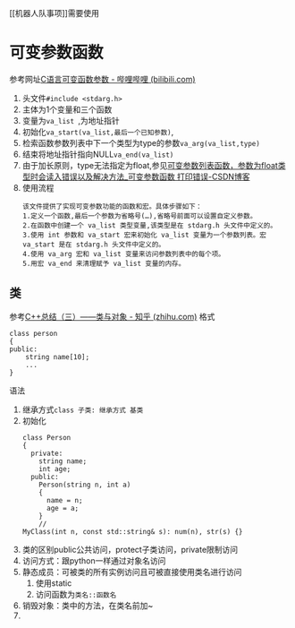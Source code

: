 [[机器人队事项]]需要使用

# 可变参数函数
参考网址[C语言可变函数参数 - 哔哩哔哩 (bilibili.com)](https://www.bilibili.com/read/cv20412768/)
1. 头文件`#include <stdarg.h>`
2. 主体为1个变量和三个函数
3. 变量为`va_list `,为地址指针
4. 初始化`va_start(va_list,最后一个已知参数)`,
5. 检索函数参数列表中下一个类型为type的参数`va_arg(va_list,type)`
6. 结束将地址指针指向NULL`va_end(va_list)`
7. 由于加长原则，type无法指定为float,参见[可变参数列表函数，参数为float类型时会读入错误以及解决方法_可变参数函数 打印错误-CSDN博客](https://blog.csdn.net/douyangyang/article/details/4041768?ops_request_misc=&request_id=&biz_id=102&utm_term=stdarg%20float&utm_medium=distribute.pc_search_result.none-task-blog-2~all~sobaiduweb~default-6-4041768.142^v100^pc_search_result_base8&spm=1018.2226.3001.4187)
8. 使用流程
	~~~
	该文件提供了实现可变参数功能的函数和宏。具体步骤如下：
	1.定义一个函数,最后一个参数为省略号(…),省略号前面可以设置自定义参数。
	2.在函数中创建一个 va_list 类型变量,该类型是在 stdarg.h 头文件中定义的。
	3.使用 int 参数和 va_start 宏来初始化 va_list 变量为一个参数列表。宏 va_start 是在 stdarg.h 头文件中定义的。
	4.使用 va_arg 宏和 va_list 变量来访问参数列表中的每个项。
	5.用宏 va_end 来清理赋予 va_list 变量的内存。
	~~~
## 类
参考[C++总结（三）——类与对象 - 知乎 (zhihu.com)](https://zhuanlan.zhihu.com/p/619050568)
格式
~~~
class person
{
public:
	string name[10];
	...
}
~~~
语法
1. 继承方式`class 子类: 继承方式 基类`
2. 初始化
	~~~
	class Person 
	{
	  private:
	    string name;
	    int age;
	  public:
	    Person(string n, int a) 
	    {
	      name = n;
	      age = a;
	    }
	    //
	MyClass(int n, const std::string& s): num(n), str(s) {}
	~~~
3. 类的区别public公共访问，protect子类访问，private限制访问
4. 访问方式：跟python一样通过对象名访问
5. 静态成员：可被类的所有实例访问且可被直接使用类名进行访问
	1. 使用static
	2. 访问函数为`类名::函数名`
6. 销毁对象：类中的方法，在类名前加~
7. 